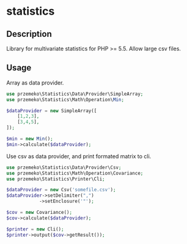 # statistics

## Description
Library for multivariate statistics for PHP >= 5.5. Allow large csv files.

## Usage
Array as data provider.

```php
use przemeko\Statistics\Data\Provider\SimpleArray;
use przemeko\Statistics\Math\Operation\Min;

$dataProvider = new SimpleArray([
    [1,2,3],
    [3,4,5],
]);

$min = new Min();
$min->calculate($dataProvider);
```

Use csv as data provider, and print formated matrix to cli.

```php
use przemeko\Statistics\Data\Provider\Csv;
use przemeko\Statistics\Math\Operation\Covariance;
use przemeko\Statistics\Printer\Cli;

$dataProvider = new Csv('somefile.csv');
$dataProvider->setDelimiter(",")
            ->setEnclosure('"');

$cov = new Covariance();
$cov->calculate($dataProvider);

$printer = new Cli();
$printer->output($cov->getResult());
```

